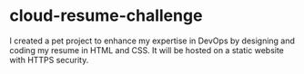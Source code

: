 # cloud-resume-challenge

I created a pet project to enhance my expertise in DevOps by designing and coding my resume in HTML and CSS. It will be hosted on a static website with HTTPS security.
